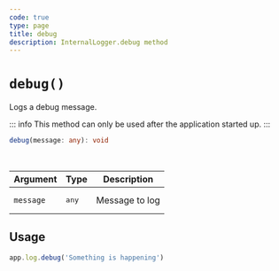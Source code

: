 ```yaml
---
code: true
type: page
title: debug
description: InternalLogger.debug method
---
```


# `debug()`

Logs a debug message.

::: info
This method can only be used after the application started up.
:::

```ts
debug(message: any): void
```

<br/>

| Argument  | Type           | Description    |
|-----------|----------------|----------------|
| `message` | <pre>any</pre> | Message to log |

## Usage

```js
app.log.debug('Something is happening')
```
